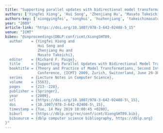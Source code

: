 ```yaml
---
title: "Supporting parallel updates with bidirectional model transformations"
authors: ['Yingfei Xiong', 'Hui Song', 'Zhenjiang Hu', 'Masato Takeichi']
authors-key: ['xiongyingfei', 'songhui', 'huzhenjiang', 'takeichimasato']
year: "2009"
article-link: "https://doi.org/10.1007/978-3-642-02408-5_15"
venue: "ICMT"
bibex: "@inproceedings{DBLP:conf/icmt/XiongSHT09,
  author    = {Yingfei Xiong and
               Hui Song and
               Zhenjiang Hu and
               Masato Takeichi},
  editor    = {Richard F. Paige},
  title     = {Supporting Parallel Updates with Bidirectional Model Transformations},
  booktitle = {Theory and Practice of Model Transformations, Second International
               Conference, {ICMT} 2009, Zurich, Switzerland, June 29-30, 2009. Proceedings},
  series    = {Lecture Notes in Computer Science},
  volume    = {5563},
  pages     = {213--228},
  publisher = {Springer},
  year      = {2009},
  url       = {https://doi.org/10.1007/978-3-642-02408-5\_15},
  doi       = {10.1007/978-3-642-02408-5\_15},
  timestamp = {Tue, 14 May 2019 10:00:45 +0200},
  biburl    = {https://dblp.org/rec/conf/icmt/XiongSHT09.bib},
  bibsource = {dblp computer science bibliography, https://dblp.org}
}"
---
```

